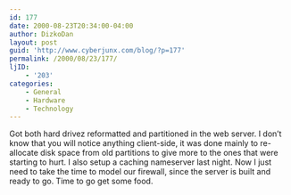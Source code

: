 ```yaml
---
id: 177
date: 2000-08-23T20:34:00-04:00
author: DizkoDan
layout: post
guid: 'http://www.cyberjunx.com/blog/?p=177'
permalink: /2000/08/23/177/
ljID:
    - '203'
categories:
    - General
    - Hardware
    - Technology
---
```


Got both hard drivez reformatted and partitioned in the web server. I don’t know that you will notice anything client-side, it was done mainly to re-allocate disk space from old partitions to give more to the ones that were starting to hurt. I also setup a caching nameserver last night. Now I just need to take the time to model our firewall, since the server is built and ready to go. Time to go get some food.